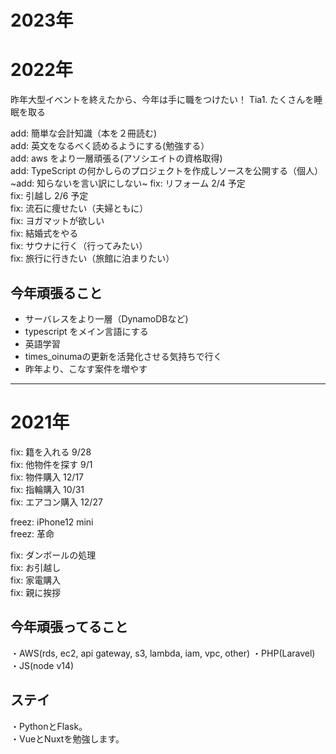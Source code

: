 # 2023年

# 2022年
昨年大型イベントを終えたから、今年は手に職をつけたい！
Tia1. たくさんを睡眠を取る

add: 簡単な会計知識（本を２冊読む)  
add: 英文をなるべく読めるようにする(勉強する）  
add: aws をより一層頑張る(アソシエイトの資格取得)  
add: TypeScript の何かしらのプロジェクトを作成しソースを公開する（個人）  
~add: 知らないを言い訳にしない~
fix: リフォーム 2/4 予定  
fix: 引越し 2/6 予定  
fix: 流石に痩せたい（夫婦ともに）  
fix: ヨガマットが欲しい  
fix: 結婚式をやる  
fix: サウナに行く（行ってみたい）  
fix: 旅行に行きたい（旅館に泊まりたい）  

## 今年頑張ること
 - サーバレスをより一層（DynamoDBなど)
 - typescript をメイン言語にする
 - 英語学習
 - times_oinumaの更新を活発化させる気持ちで行く
 - 昨年より、こなす案件を増やす







---
# 2021年

fix: 籍を入れる 9/28  
fix: 他物件を探す 9/1  
fix: 物件購入 12/17  
fix: 指輪購入 10/31  
fix: エアコン購入 12/27  

freez: iPhone12 mini  
freez: 革命

fix: ダンボールの処理  
fix: お引越し  
fix: 家電購入  
fix: 親に挨拶  

## 今年頑張ってること
・AWS(rds, ec2, api gateway, s3, lambda, iam, vpc, other)
・PHP(Laravel)
・JS(node v14)

## ステイ
・PythonとFlask。  
・VueとNuxtを勉強します。  

